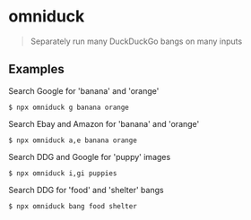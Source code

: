# omniduck

> Separately run many DuckDuckGo bangs on many inputs

## Examples

Search Google for 'banana' and 'orange'
```shell
$ npx omniduck g banana orange
```

Search Ebay and Amazon for 'banana' and 'orange'
```shell
$ npx omniduck a,e banana orange
```

Search DDG and Google for 'puppy' images
```shell
$ npx omniduck i,gi puppies
```

Search DDG for 'food' and 'shelter' bangs
```shell
$ npx omniduck bang food shelter
```
